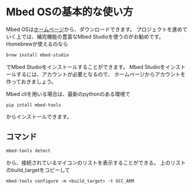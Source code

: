 # Mbed OSの基本的な使い方
Mbed OSは[ホームページ](https://os.mbed.com)から、ダウンロードできます。
プロジェクトを進めていく上では、補完機能の豊富なMbed Studioを使うのがお勧めです。
Homebrewが使えるのなら

```zsh
brew install mbed-studio
```

でMbed Studioをインストールすることができます。
Mbed Studioをインストールするには、アカウントが必要となるので、
ホームページからアカウントを作っておきましょう。

Mbed cliを用いる場合は、最新のpythonのある環境で

```
pip intall mbed-tools
```

からインストールできます。

## コマンド
```sh
mbed-tools detect
```

から、接続されているマイコンのリストを表示することができる。
上のリストのbuild_targetをコピーして

```
mbed-tools configure -m <build_target> -t GCC_ARM
```
